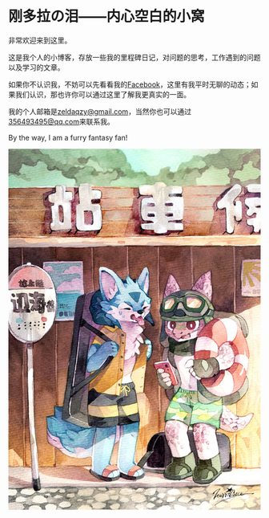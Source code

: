# 刚多拉の泪——内心空白的小窝

非常欢迎来到这里。

这是我个人的小博客，存放一些我的里程碑日记，对问题的思考，工作遇到的问题以及学习的文章。

如果你不认识我，不妨可以先看看我的[Facebook](https://www.facebook.com/zeldaqzy)，这里有我平时无聊的动态；如果我们认识，那也许你可以通过这里了解我更真实的一面。

我的个人邮箱是[zeldaqzy@gmail.com](zeldaqzy@gmail.com)，当然你也可以通过[356493495@qq.com](356493495@qq.com)来联系我。

By the way, I am a furry fantasy fan!

![](/img/my_favorite_work.jpg)


